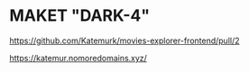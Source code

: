 # MAKET "DARK-4"


https://github.com/Katemurk/movies-explorer-frontend/pull/2

https://katemur.nomoredomains.xyz/